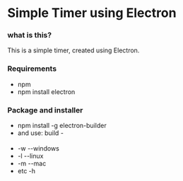 # Simple Timer using Electron

### what is this?
This is a simple timer, created using Electron.

### Requirements
 - npm
 - npm install electron

### Package and installer
 - npm install -g electron-builder
 - and use: build -<option>
 - -w --windows
 - -l --linux
 - -m --mac
 - etc -h
